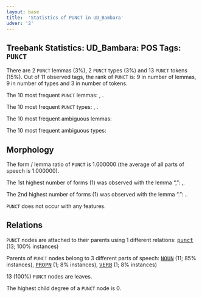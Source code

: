 ```yaml
---
layout: base
title:  'Statistics of PUNCT in UD_Bambara'
udver: '2'
---
```


## Treebank Statistics: UD_Bambara: POS Tags: `PUNCT`

There are 2 `PUNCT` lemmas (3%), 2 `PUNCT` types (3%) and 13 `PUNCT` tokens (15%).
Out of 11 observed tags, the rank of `PUNCT` is: 9 in number of lemmas, 9 in number of types and 3 in number of tokens.

The 10 most frequent `PUNCT` lemmas: , .

The 10 most frequent `PUNCT` types:  , .

The 10 most frequent ambiguous lemmas: 

The 10 most frequent ambiguous types:  



## Morphology

The form / lemma ratio of `PUNCT` is 1.000000 (the average of all parts of speech is 1.000000).

The 1st highest number of forms (1) was observed with the lemma “,”: ,.

The 2nd highest number of forms (1) was observed with the lemma “.”: ..

`PUNCT` does not occur with any features.


## Relations

`PUNCT` nodes are attached to their parents using 1 different relations: <tt><a href="bm-dep-punct.html">punct</a></tt> (13; 100% instances)

Parents of `PUNCT` nodes belong to 3 different parts of speech: <tt><a href="bm-pos-NOUN.html">NOUN</a></tt> (11; 85% instances), <tt><a href="bm-pos-PROPN.html">PROPN</a></tt> (1; 8% instances), <tt><a href="bm-pos-VERB.html">VERB</a></tt> (1; 8% instances)

13 (100%) `PUNCT` nodes are leaves.

The highest child degree of a `PUNCT` node is 0.

